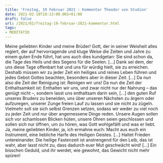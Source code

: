 ```yaml
---
title: 'Freitag, 19 Februar 2021 : Kommentar Theodor von Studion'
date: 2021-02-18T18:13:00.001+01:00
draft: false
url: /2021/02/freitag-19-februar-2021-kommentar.html
tags: 
- MEDITATIO
---
```


Meine geliebten Kinder und meine Brüder! Gott, der in seiner Weisheit alles regiert, der auf hervorragende und kluge Weise die Zeiten und Jahre zu einem guten Ende führt, hat uns auch dies kundgetan: Sie sind schon da, die Tage des Heils und des Segens für die Seelen. \[…\] Dank sei dem, der uns diese Tage offenbart hat und uns für würdig hielt, sie zu erreichen. Deshalb müssen wir zu jeder Zeit ein heiliges und reines Leben führen und jedes Gebot Gottes beachten, besonders aber in dieser Zeit. \[…\] Da nun also die Zeit der Reinigung ist: Reinigen wir uns! Da nun die Zeit der Enthaltsamkeit ist: Enthalten wir uns, und zwar nicht nur der Nahrung – das genügt nicht –, sondern lasst uns enthaltsam darin sein, \[…\] den guten Ruf unseres Bruders zu beneiden, uns über unseren Nächsten zu ärgern oder aufzuregen, unserer Zunge freien Lauf zu lassen und sie nicht zu zügeln. Vielmehr soll sie sich selbst Grenzen setzen, sodass wir weder zu viel noch zu jeder Zeit und nur über angemessene Dinge reden. Unsere Augen sollen sich vor schamlosen Blicken hüten, unsere Ohren seien geschlossen und sollen sich nur öffnen, um zu hören, was Gott wohlgefällt und was er liebt. Ja, meine geliebten Kinder, ja, ich ermahne euch: Macht aus euch ein Instrument, eine liebliche Harfe des Heiligen Geistes. \[…\] Haltet Frieden untereinander. Die heilige Fastenzeit ist anstrengend für den Leib, das ist wahr, aber lasst nicht zu, dass dadurch euer Mut geschwächt wird! \[…\] Ein bisschen Geduld, und ihr werdet, wie gewohnt, das Gewicht nicht mehr spüren!